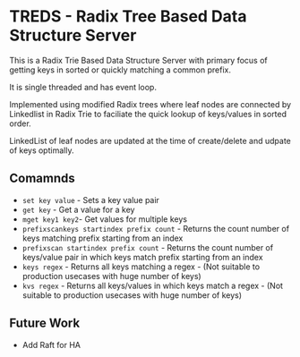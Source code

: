 # TREDS - Radix Tree Based Data Structure Server

This is a Radix Trie Based Data Structure Server with primary focus of getting keys in sorted or quickly matching a common prefix.

It is single threaded and has event loop.

Implemented using modified Radix trees where leaf nodes are connected by Linkedlist in Radix Trie to faciliate the quick lookup of keys/values in sorted order.

LinkedList of leaf nodes are updated at the time of create/delete and udpate of keys optimally.

## Comamnds 
* `set key value` - Sets a key value pair
* `get key` - Get a value for a key
* `mget key1 key2`- Get values for multiple keys
* `prefixscankeys startindex prefix count` - Returns the count number of keys matching prefix starting from an index 
* `prefixscan startindex prefix count` - Returns the count number of keys/value pair in which keys match prefix starting from an index
* `keys regex` - Returns all keys matching a regex - (Not suitable to production usecases with huge number of keys)
* `kvs regex` - Returns all keys/values in which keys match a regex - (Not suitable to production usecases with huge number of keys)

## Future Work
* Add Raft for HA
